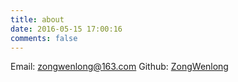 ```yaml
---
title: about
date: 2016-05-15 17:00:16
comments: false
---
```

Email: zongwenlong@163.com
Github: [ZongWenlong](https://github.com/ZongWenlong)

